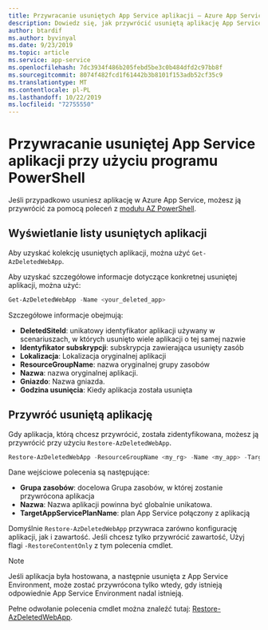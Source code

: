 ```yaml
---
title: Przywracanie usuniętych App Service aplikacji — Azure App Service
description: Dowiedz się, jak przywrócić usuniętą aplikację App Service przy użyciu programu PowerShell.
author: btardif
ms.author: byvinyal
ms.date: 9/23/2019
ms.topic: article
ms.service: app-service
ms.openlocfilehash: 7dc3934f486b205febd5be3c0b484dfd2c97bb8f
ms.sourcegitcommit: 8074f482fcd1f61442b3b8101f153adb52cf35c9
ms.translationtype: MT
ms.contentlocale: pl-PL
ms.lasthandoff: 10/22/2019
ms.locfileid: "72755550"
---
```

# <a name="restore-deleted-app-service-app-using-powershell"></a>Przywracanie usuniętej App Service aplikacji przy użyciu programu PowerShell

Jeśli przypadkowo usuniesz aplikację w Azure App Service, możesz ją przywrócić za pomocą poleceń z [modułu AZ PowerShell](https://docs.microsoft.com/powershell/azure/?view=azps-2.6.0&viewFallbackFrom=azps-2.2.0).

## <a name="list-deleted-apps"></a>Wyświetlanie listy usuniętych aplikacji

Aby uzyskać kolekcję usuniętych aplikacji, można użyć `Get-AzDeletedWebApp`.

Aby uzyskać szczegółowe informacje dotyczące konkretnej usuniętej aplikacji, można użyć:

```powershell
Get-AzDeletedWebApp -Name <your_deleted_app>
```

Szczegółowe informacje obejmują:

- **DeletedSiteId**: unikatowy identyfikator aplikacji używany w scenariuszach, w których usunięto wiele aplikacji o tej samej nazwie
- **Identyfikator subskrypcji**: subskrypcja zawierająca usunięty zasób
- **Lokalizacja**: Lokalizacja oryginalnej aplikacji
- **ResourceGroupName**: nazwa oryginalnej grupy zasobów
- **Nazwa**: nazwa oryginalnej aplikacji.
- **Gniazdo**: Nazwa gniazda.
- **Godzina usunięcia**: Kiedy aplikacja została usunięta  

## <a name="restore-deleted-app"></a>Przywróć usuniętą aplikację

Gdy aplikacja, którą chcesz przywrócić, została zidentyfikowana, możesz ją przywrócić przy użyciu `Restore-AzDeletedWebApp`.

```powershell
Restore-AzDeletedWebApp -ResourceGroupName <my_rg> -Name <my_app> -TargetAppServicePlanName <my_asp>
```

Dane wejściowe polecenia są następujące:

- **Grupa zasobów**: docelowa Grupa zasobów, w której zostanie przywrócona aplikacja
- **Nazwa**: Nazwa aplikacji powinna być globalnie unikatowa.
- **TargetAppServicePlanName**: plan App Service połączony z aplikacją

Domyślnie `Restore-AzDeletedWebApp` przywraca zarówno konfigurację aplikacji, jak i zawartość. Jeśli chcesz tylko przywrócić zawartość, Użyj flagi `-RestoreContentOnly` z tym polecenia cmdlet.

> [!NOTE]
> Jeśli aplikacja była hostowana, a następnie usunięta z App Service Environment, może zostać przywrócona tylko wtedy, gdy istnieją odpowiednie App Service Environment nadal istnieją.
>

Pełne odwołanie polecenia cmdlet można znaleźć tutaj: [Restore-AzDeletedWebApp](https://docs.microsoft.com/powershell/module/az.websites/restore-azdeletedwebapp).
